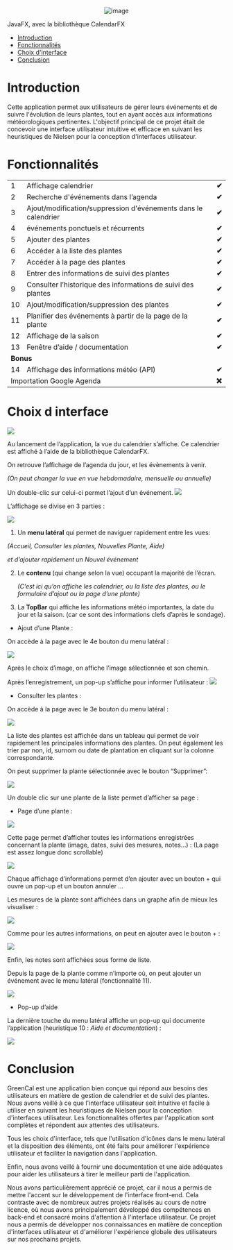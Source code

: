<p align="center">
  <img src="https://user-images.githubusercontent.com/77997318/233859238-0f9d2aa6-d39f-422d-b37b-52e23e8aa072.png" alt="image">
</p>

JavaFX, avec la bibliothèque CalendarFX

- [Introduction](#introduction)
- [Fonctionnalités](#fonctionnalités)
- [Choix d'interface](#Choix-d-interface)
- [Conclusion](#conclusion)


# Introduction

Cette application permet aux utilisateurs de gérer leurs événements et de suivre l'évolution de leurs plantes, tout en ayant accès aux informations météorologiques pertinentes. L'objectif principal de ce projet était de concevoir une interface utilisateur intuitive et efficace en suivant les heuristiques de Nielsen pour la conception d'interfaces utilisateur. 

# Fonctionnalités


<table>
  <tr>
   <td>1
   </td>
   <td>Affichage calendrier
   </td>
   <td><strong>✔</strong>
   </td>
  </tr>
  <tr>
   <td>2
   </td>
   <td>Recherche d'événements dans l’agenda
   </td>
   <td><strong>✔</strong>
   </td>
  </tr>
  <tr>
   <td>3
   </td>
   <td>Ajout/modification/suppression d'événements dans le calendrier
   </td>
   <td><strong>✔</strong>
   </td>
  </tr>
  <tr>
   <td>4
   </td>
   <td>événements ponctuels et récurrents 
   </td>
   <td><strong>✔</strong>
   </td>
  </tr>
  <tr>
   <td>5
   </td>
   <td>Ajouter des plantes
   </td>
   <td><strong>✔</strong>
   </td>
  </tr>
  <tr>
   <td>6
   </td>
   <td>Accéder à la liste des plantes
   </td>
   <td><strong>✔</strong>
   </td>
  </tr>
  <tr>
   <td>7
   </td>
   <td>Accéder à la page des plantes
   </td>
   <td><strong>✔</strong>
   </td>
  </tr>
  <tr>
   <td>8
   </td>
   <td>Entrer des informations de suivi des plantes
   </td>
   <td><strong>✔</strong>
   </td>
  </tr>
  <tr>
   <td>9
   </td>
   <td>Consulter l’historique des informations de suivi des plantes
   </td>
   <td><strong>✔</strong>
   </td>
  </tr>
  <tr>
   <td>10
   </td>
   <td>Ajout/modification/suppression des plantes
   </td>
   <td><strong>✔</strong>
   </td>
  </tr>
  <tr>
   <td>11
   </td>
   <td>Planifier des événements à partir de la page de la plante
   </td>
   <td><strong>✔</strong>
   </td>
  </tr>
  <tr>
   <td>12
   </td>
   <td>Affichage de la saison
   </td>
   <td><strong>✔</strong>
   </td>
  </tr>
  <tr>
   <td>13
   </td>
   <td>Fenêtre d’aide / documentation
   </td>
   <td><strong>✔</strong>
   </td>
  </tr>
  <tr>
   <td colspan="3" ><strong>Bonus </strong>
   </td>
  </tr>
  <tr>
   <td>14
   </td>
   <td>Affichage des informations météo (API)
   </td>
   <td><strong>✔</strong>
   </td>
  </tr>
  <tr>
   <td colspan="2" >Importation Google Agenda
   </td>
   <td><strong>❌</strong>
   </td>
  </tr>
</table>



# Choix d interface
![](https://i.imgur.com/qSC1chA.png)


Au lancement de l’application, la vue du calendrier s’affiche. Ce calendrier est affiché à l’aide de la bibliothèque CalendarFX.

On retrouve l’affichage de l’agenda du jour, et les évènements à venir.

_(On peut changer la vue en vue hebdomadaire, mensuelle ou annuelle)_

Un double-clic sur celui-ci permet l’ajout d’un événement.
![](https://i.imgur.com/WdK5Dsd.png)


L’affichage se divise en 3 parties : 

![](https://i.imgur.com/qzJmEbf.png)




1. Un **menu latéral** qui permet de naviguer rapidement entre les vues:

_(Accueil, Consulter les plantes, Nouvelles Plante, Aide)_

_et d’ajouter rapidement un Nouvel événement_




2. Le **contenu** (qui change selon la vue) occupant la majorité de l’écran.

    _(C’est ici qu’on affiche les calendrier, ou la liste des plantes, ou le formulaire d’ajout ou la page d’une plante)_

3. La **TopBar** qui affiche les informations météo importantes, la date du jour et la saison. (car ce sont des informations clefs d’après le sondage).
* Ajout d’une Plante : 

On accède à la page avec le 4e bouton du menu latéral : 

![](https://i.imgur.com/oRMdOM1.png)

Après le choix d’image, on affiche l’image sélectionnée et son chemin.

Après l’enregistrement, un pop-up s’affiche pour informer l’utilisateur : 
![](https://i.imgur.com/loiqV9j.png)


* Consulter les plantes : 

On accède à la page avec le 3e bouton du menu latéral : 

![](https://i.imgur.com/sheB37t.png)


La liste des plantes est affichée dans un tableau qui permet de voir rapidement les principales informations des plantes. On peut également les trier par non, id, surnom ou date de plantation en cliquant sur la colonne correspondante.

On peut supprimer la plante sélectionnée avec le bouton “Supprimer”:

![](https://i.imgur.com/nCP5Avj.png)


Un double clic sur une plante de la liste permet d’afficher sa page : 



* Page d’une plante : 

![](https://i.imgur.com/KyXtfI1.png)


Cette page permet d’afficher toutes les informations enregistrées concernant la plante (image, dates, suivi des mesures, notes…) : (La page est assez longue donc scrollable)

![](https://i.imgur.com/NYVkfbn.png)


Chaque affichage d’informations permet d’en ajouter avec un bouton + qui ouvre un pop-up et un bouton annuler …

Les mesures de la plante sont affichées dans un graphe afin de mieux les visualiser : 

![](https://i.imgur.com/quKjP8y.png)


Comme pour les autres informations, on peut en ajouter avec le bouton + : 

![](https://i.imgur.com/YRqZKYT.png)


Enfin, les notes sont affichées sous forme de liste.

Depuis la page de la plante comme n’importe où, on peut ajouter un événement avec le menu latéral (fonctionnalité 11).

![](https://i.imgur.com/TX0RCQF.png)


* Pop-up d’aide

La dernière touche du menu latéral affiche un pop-up qui documente l’application (heuristique 10 : _Aide et documentation_) : 

![](https://i.imgur.com/dat4GtQ.png)

# Conclusion

GreenCal est une application bien conçue qui répond aux besoins des utilisateurs en matière de gestion de calendrier et de suivi des plantes. Nous avons veillé à ce que l'interface utilisateur soit intuitive et facile à utiliser en suivant les heuristiques de Nielsen pour la conception d'interfaces utilisateur. Les fonctionnalités offertes par l'application sont complètes et répondent aux attentes des utilisateurs. 

Tous les choix d'interface, tels que l'utilisation d'icônes dans le menu latéral et la disposition des éléments, ont été faits pour améliorer l'expérience utilisateur et faciliter la navigation dans l'application.

Enfin, nous avons veillé à fournir une documentation et une aide adéquates pour aider les utilisateurs à tirer le meilleur parti de l'application.

Nous avons particulièrement apprécié ce projet, car il nous a permis de mettre l'accent sur le développement de l'interface front-end. Cela contraste avec de nombreux autres projets réalisés au cours de notre licence, où nous avons principalement développé des compétences en back-end et consacré moins d'attention à l'interface utilisateur. Ce projet nous a permis de développer nos connaissances en matière de conception d'interfaces utilisateur et d'améliorer l'expérience globale des utilisateurs sur nos prochains projets.
